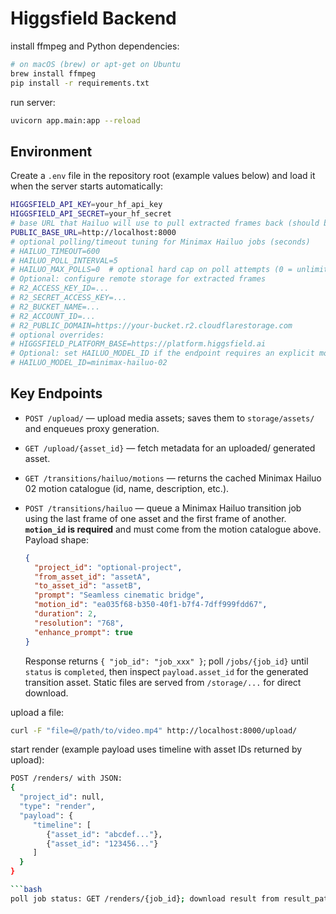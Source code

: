 # Higgsfield Backend

install ffmpeg and Python dependencies:

```bash
# on macOS (brew) or apt-get on Ubuntu
brew install ffmpeg
pip install -r requirements.txt
```

run server:

```bash
uvicorn app.main:app --reload
```

## Environment

Create a `.env` file in the repository root (example values below) and load it when the server starts automatically:

```bash
HIGGSFIELD_API_KEY=your_hf_api_key
HIGGSFIELD_API_SECRET=your_hf_secret
# base URL that Hailuo will use to pull extracted frames back (should be externally reachable in production)
PUBLIC_BASE_URL=http://localhost:8000
# optional polling/timeout tuning for Minimax Hailuo jobs (seconds)
# HAILUO_TIMEOUT=600
# HAILUO_POLL_INTERVAL=5
# HAILUO_MAX_POLLS=0  # optional hard cap on poll attempts (0 = unlimited until timeout)
# Optional: configure remote storage for extracted frames
# R2_ACCESS_KEY_ID=...
# R2_SECRET_ACCESS_KEY=...
# R2_BUCKET_NAME=...
# R2_ACCOUNT_ID=...
# R2_PUBLIC_DOMAIN=https://your-bucket.r2.cloudflarestorage.com
# optional overrides:
# HIGGSFIELD_PLATFORM_BASE=https://platform.higgsfield.ai
# Optional: set HAILUO_MODEL_ID if the endpoint requires an explicit model identifier
# HAILUO_MODEL_ID=minimax-hailuo-02
```

## Key Endpoints

- `POST /upload/` — upload media assets; saves them to `storage/assets/` and enqueues proxy generation.
- `GET /upload/{asset_id}` — fetch metadata for an uploaded/ generated asset.
- `GET /transitions/hailuo/motions` — returns the cached Minimax Hailuo 02 motion catalogue (id, name, description, etc.).
- `POST /transitions/hailuo` — queue a Minimax Hailuo transition job using the last frame of one asset and the first frame of another. **`motion_id` is required** and must come from the motion catalogue above. Payload shape:

  ```json
  {
    "project_id": "optional-project",
    "from_asset_id": "assetA",
    "to_asset_id": "assetB",
    "prompt": "Seamless cinematic bridge",
    "motion_id": "ea035f68-b350-40f1-b7f4-7dff999fdd67",
    "duration": 2,
    "resolution": "768",
    "enhance_prompt": true
  }
  ```

  Response returns `{ "job_id": "job_xxx" }`; poll `/jobs/{job_id}` until `status` is `completed`, then inspect `payload.asset_id` for the generated transition asset. Static files are served from `/storage/...` for direct download.

upload a file:

```bash
curl -F "file=@/path/to/video.mp4" http://localhost:8000/upload/
```

start render (example payload uses timeline with asset IDs returned by upload):

```bash
POST /renders/ with JSON:
{
  "project_id": null,
  "type": "render",
  "payload": {
     "timeline": [
        {"asset_id": "abcdef..."},
        {"asset_id": "123456..."}
     ]
  }
}

```bash
poll job status: GET /renders/{job_id}; download result from result_path.
